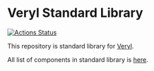 # Veryl Standard Library

[![Actions Status](https://github.com/veryl-lang/std/workflows/Deploy/badge.svg)](https://github.com/veryl-lang/std/actions)

This repository is standard library for [Veryl](https://veryl-lang.org).

All list of components in standard library is [here](https://std.veryl-lang.org).
